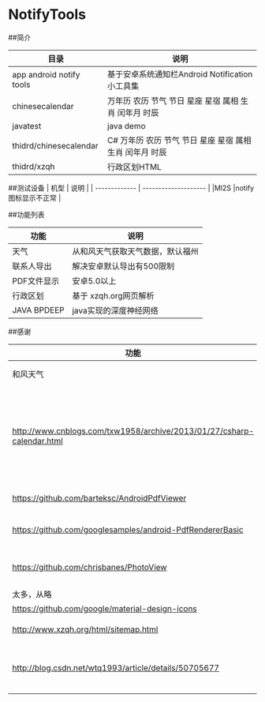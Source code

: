 # NotifyTools

##简介
    
	
| 目录    |    说明  |
| ------------- |  -------------------- |
|app android notify tools  |基于安卓系统通知栏Android Notification小工具集 |
|chinesecalendar |万年历 农历 节气 节日 星座 星宿 属相 生肖 闰年月 时辰 |
|javatest |java demo|
|thidrd/chinesecalendar  |C# 万年历 农历 节气 节日 星座 星宿 属相 生肖 闰年月 时辰 |
|thidrd/xzqh |行政区划HTML |

	
##测试设备
| 机型    |    说明  |
| ------------- |  -------------------- |
|MI2S   |notify图标显示不正常 |

##功能列表

| 功能    |    说明  |
| ------------- |  -------------------- |
|天气     |从和风天气获取天气数据，默认福州 |
|联系人导出    |解决安卓默认导出有500限制| 
|PDF文件显示    |安卓5.0以上| 
|行政区划   |基于 xzqh.org网页解析| 
|JAVA BPDEEP  |java实现的深度神经网络| 

##感谢

| 功能    |    说明  |
| ------------- | -------------------- |
|和风天气     |天气数据提供 |
|http://www.cnblogs.com/txw1958/archive/2013/01/27/csharp-calendar.html|C# 万年历 农历 节气 节日 星座 星宿 属相 生肖 闰年月 时辰|
|https://github.com/barteksc/AndroidPdfViewer |PDF显示 |
|https://github.com/googlesamples/android-PdfRendererBasic | 5.0 PDF显示 |
|https://github.com/chrisbanes/PhotoView| 图片缩放移动等 |
|太多，从略 |toolbar |
|https://github.com/google/material-design-icons |图标 |
|http://www.xzqh.org/html/sitemap.html|行政区划网|
|http://blog.csdn.net/wtq1993/article/details/50705677|java实现的深度神经网络|